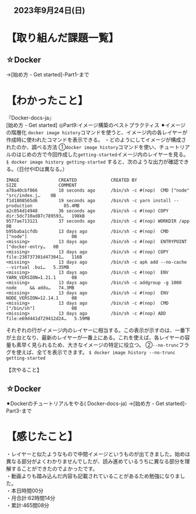 ## 　2023年9月24日(日)
# 【取り組んだ課題一覧】
## ☆Docker
→[始め方 - Get started]-Part1-まで
# 【わかったこと】
『Docker-docs-ja』<br>
[始め方 - Get started]
◎Part9:イメージ構築のベストプラクティス
⚫︎イメージの階層化
`docker image history`コマンドを使うと、イメージ内の各レイヤーが作成時に使われたコマンドを表示できる。
・どのようにしてイメージが構成されたのか、調べる方法
①`docker image history`コマンドを使い、チュートリアルのはじめの方で今回作成した`getting-started`イメージ内のレイヤーを見る。
`$ docker image history getting-started`
すると、次のような出力が確認できる。（日付やIDは異なる。）
```
IMAGE               CREATED             CREATED BY                                      SIZE                COMMENT
a78a40cbf866        18 seconds ago      /bin/sh -c #(nop)  CMD ["node" "src/index.j…    0B
f1d1808565d6        19 seconds ago      /bin/sh -c yarn install --production            85.4MB
a2c054d14948        36 seconds ago      /bin/sh -c #(nop) COPY dir:5dc710ad87c789593…   198kB
9577ae713121        37 seconds ago      /bin/sh -c #(nop) WORKDIR /app                  0B
b95baba1cfdb        13 days ago         /bin/sh -c #(nop)  CMD ["node"]                 0B
<missing>           13 days ago         /bin/sh -c #(nop)  ENTRYPOINT ["docker-entry…   0B
<missing>           13 days ago         /bin/sh -c #(nop) COPY file:238737301d473041…   116B
<missing>           13 days ago         /bin/sh -c apk add --no-cache --virtual .bui…   5.35MB
<missing>           13 days ago         /bin/sh -c #(nop)  ENV YARN_VERSION=1.21.1      0B
<missing>           13 days ago         /bin/sh -c addgroup -g 1000 node     && addu…   74.3MB
<missing>           13 days ago         /bin/sh -c #(nop)  ENV NODE_VERSION=12.14.1     0B
<missing>           13 days ago         /bin/sh -c #(nop)  CMD ["/bin/sh"]              0B
<missing>           13 days ago         /bin/sh -c #(nop) ADD file:e69d441d729412d24…   5.59MB
```
それぞれの行がイメージ内のレイヤーに相当する。この表示が示すのは、一番下が土台となり、最新のレイヤーが一番上にある。これを使えば、各レイヤーの容量も素早く見られるため、大きなイメージの特定に役立つ。
②`--no-trunc`フラグを使えば、全てを表示できます。
`$ docker image history --no-trunc getting-started`


【次やること】
## ☆Docker
⚫︎Dockerのチュートリアルをやる( Docker-docs-ja)
→[始め方 - Get started]-Part3-まで
# 【感じたこと】
・レイヤーと似たようなもので中間イメージというものが出てきました。始めは異なる部分がよくわかりませんでしたが、読み進めているうちに異なる部分を理解することができたのでよかったです。<br>
・動画よりも踏み込んだ内容も記載されていることがあるため勉強になりました。<br>
・本日時間00分<br>
・月合計:62時間14分<br>
・累計:465間08分<br>
